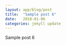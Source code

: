 ```yaml
---
layout: app/blog/post
title:  "Sample post 6"
date:   2018-01-06
categories: jekyll update
---
```

Sample post 6

